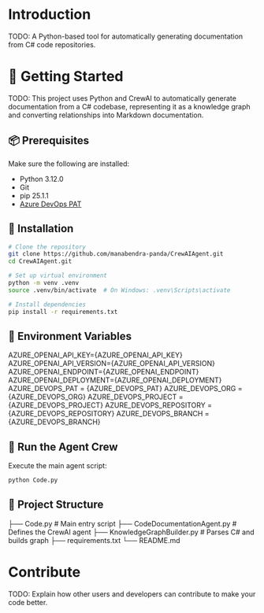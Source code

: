 # Introduction 
TODO: A Python-based tool for automatically generating documentation from C# code repositories. 

# 🚀 Getting Started
TODO: This project uses Python and CrewAI to automatically generate documentation from a C# codebase, representing it as a knowledge graph and converting relationships into Markdown documentation.
## 📦 Prerequisites
Make sure the following are installed:
- Python 3.12.0
- Git
- pip 25.1.1
- [Azure DevOps PAT](https://learn.microsoft.com/en-us/azure/devops/organizations/accounts/use-personal-access-tokens-to-authenticate)

## 🔧 Installation

```bash
# Clone the repository
git clone https://github.com/manabendra-panda/CrewAIAgent.git
cd CrewAIAgent.git

# Set up virtual environment
python -m venv .venv
source .venv/bin/activate  # On Windows: .venv\Scripts\activate

# Install dependencies
pip install -r requirements.txt
```

## 🔐 Environment Variables
AZURE_OPENAI_API_KEY={AZURE_OPENAI_API_KEY}
AZURE_OPENAI_API_VERSION={AZURE_OPENAI_API_VERSION}
AZURE_OPENAI_ENDPOINT={AZURE_OPENAI_ENDPOINT}
AZURE_OPENAI_DEPLOYMENT={AZURE_OPENAI_DEPLOYMENT}
AZURE_DEVOPS_PAT = {AZURE_DEVOPS_PAT}
AZURE_DEVOPS_ORG = {AZURE_DEVOPS_ORG}
AZURE_DEVOPS_PROJECT = {AZURE_DEVOPS_PROJECT}
AZURE_DEVOPS_REPOSITORY = {AZURE_DEVOPS_REPOSITORY}
AZURE_DEVOPS_BRANCH = {AZURE_DEVOPS_BRANCH}

## 🧠 Run the Agent Crew
Execute the main agent script:
```bash
python Code.py
```
## 📁 Project Structure

├── Code.py                    # Main entry script
├── CodeDocumentationAgent.py # Defines the CrewAI agent
├── KnowledgeGraphBuilder.py  # Parses C# and builds graph
├── requirements.txt
└── README.md

# Contribute
TODO: Explain how other users and developers can contribute to make your code better. 



